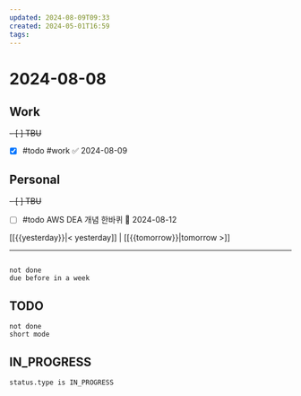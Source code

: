 ```yaml
---
updated: 2024-08-09T09:33
created: 2024-05-01T16:59
tags: 
---
```


# 2024-08-08  

## Work

<del>- [ ] TBU</del>
- [x]  #todo #work ✅ 2024-08-09

## Personal

<del>- [ ] TBU</del>
 - [ ] #todo AWS DEA 개념 한바퀴 📅 2024-08-12 


  
  
[[{{yesterday}}|< yesterday]] | [[{{tomorrow}}|tomorrow >]]  
  
---  

```tasks

not done
due before in a week
```



## TODO
```tasks  
not done  
short mode  
```

## IN_PROGRESS
```tasks  
status.type is IN_PROGRESS
```


